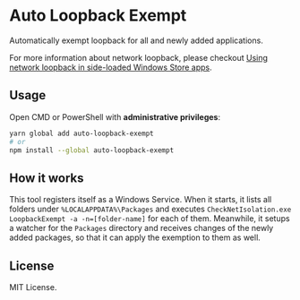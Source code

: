 # Auto Loopback Exempt

Automatically exempt loopback for all and newly added applications.

For more information about network loopback, please checkout [Using network loopback in side-loaded Windows Store apps](https://msdn.microsoft.com/en-us/library/windows/apps/dn640582.aspx).

## Usage

Open CMD or PowerShell with **administrative privileges**:

```sh
yarn global add auto-loopback-exempt
# or
npm install --global auto-loopback-exempt
```

## How it works

This tool registers itself as a Windows Service. When it starts, it lists all folders under `%LOCALAPPDATA%\Packages` and executes `CheckNetIsolation.exe LoopbackExempt -a -n=[folder-name]` for each of them. Meanwhile, it setups a watcher for the `Packages` directory and receives changes of the newly added packages, so that it can apply the exemption to them as well.

## License

MIT License.
